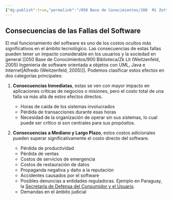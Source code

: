 ```yaml
---
{"dg-publish":true,"permalink":"/050 Base de Conocimientos/200  Mi Zettelkasten/100 Docencia/IS1/2025/Clase 03 Costos y Complejidad del Software/Zk Costos Ocultos en Fallas del Software - Consecuencias/","tags":["digitalGarden","costos"]}
---
```


## Consecuencias de las Fallas del Software
El mal funcionamiento del software es uno de los costos ocultos más significativos en el ámbito tecnológico. Las consecuencias de estas fallas pueden tener un impacto considerable en los usuarios y la sociedad en general [[050 Base de Conocimientos/900 Biblioteca/Zk Lit (Weitzenfeld, 2005) Ingenieria de software orientada a objetos con UML, Java e Internet\|Alfredo (Weitzenfeld, 2005)]]. Podemos clasificar estos efectos en dos categorías principales:

1. **Consecuencias Inmediatas**, estas se ven con mayor impacto en aplicaciones críticas de negocios o misiones, pero el costo total de una falla va más allá de estos efectos directos.
	- Horas de caída de los sistemas involucrados
	- Pérdida de transacciones durante esas horas
	- Necesidad de la organización de operar sin sus sistemas, lo cual puede ser crítico si son centrales para sus propósitos.

2. **Consecuencias a Mediano y Largo Plazo**, estos costos adicionales pueden superar significativamente el costo directo del software.
	- Pérdida de productividad
	- Pérdida de ventas
	- Costos de servicios de emergencia
	- Costos de restauración de datos
	- Propaganda negativa y daño a la reputación
	- Accidentes causados por el software
	- Posibles denuncias a entidades reguladoras. Ejemplo en Paraguay, la [Secretaría de Defensa del Consumidor y el Usuario](https://www.sedeco.gov.py).
	- Demandas en el ámbito judicial 